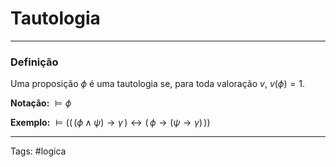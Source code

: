 # Tautologia

---

### Definição

Uma proposição $\phi$ é uma tautologia se, para toda valoração $v$, $v(\phi)=1$.

**Notação:** $\models \phi$

**Exemplo:** $\models \Big( \big(\,(\phi \wedge \psi) \rightarrow \gamma\,\big) \leftrightarrow \big(\,\phi \rightarrow ( \psi \rightarrow \gamma) \,\big) \Big)$

---

Tags: #logica 